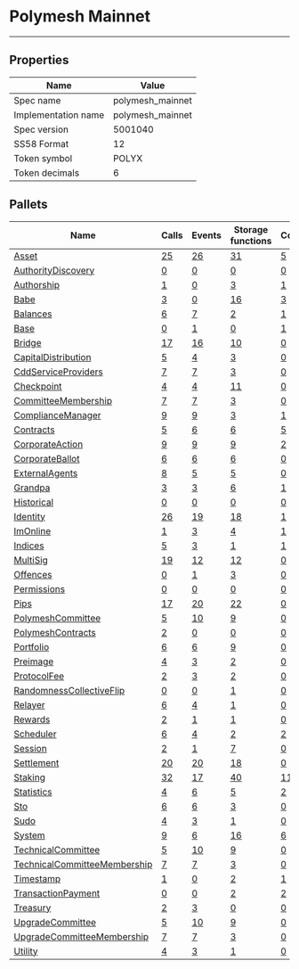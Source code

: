 # Polymesh Mainnet

---------

## Properties
| Name | Value |
| -------- | -------- |
| Spec name     | polymesh_mainnet     |
| Implementation name     | polymesh_mainnet     |
| Spec version     | 5001040     |
| SS58 Format     | 12     |
| Token symbol      | POLYX     |
| Token decimals      | 6     |

## Pallets
| Name | Calls | Events | Storage functions | Constants | Errors
| -------- | -------- | -------- | -------- | -------- | -------- |
| [Asset](asset.md) | [25](asset.md#calls) | [26](asset.md#events) | [31](asset.md#storage-functions) | [5](asset.md#constants) | [33](asset.md#errors)
| [AuthorityDiscovery](authoritydiscovery.md) | [0](authoritydiscovery.md#calls) | [0](authoritydiscovery.md#events) | [0](authoritydiscovery.md#storage-functions) | [0](authoritydiscovery.md#constants) | [0](authoritydiscovery.md#errors)
| [Authorship](authorship.md) | [1](authorship.md#calls) | [0](authorship.md#events) | [3](authorship.md#storage-functions) | [1](authorship.md#constants) | [7](authorship.md#errors)
| [Babe](babe.md) | [3](babe.md#calls) | [0](babe.md#events) | [16](babe.md#storage-functions) | [3](babe.md#constants) | [3](babe.md#errors)
| [Balances](balances.md) | [6](balances.md#calls) | [7](balances.md#events) | [2](balances.md#storage-functions) | [1](balances.md#constants) | [5](balances.md#errors)
| [Base](base.md) | [0](base.md#calls) | [1](base.md#events) | [0](base.md#storage-functions) | [1](base.md#constants) | [2](base.md#errors)
| [Bridge](bridge.md) | [17](bridge.md#calls) | [16](bridge.md#events) | [10](bridge.md#storage-functions) | [0](bridge.md#constants) | [13](bridge.md#errors)
| [CapitalDistribution](capitaldistribution.md) | [5](capitaldistribution.md#calls) | [4](capitaldistribution.md#events) | [3](capitaldistribution.md#storage-functions) | [0](capitaldistribution.md#constants) | [15](capitaldistribution.md#errors)
| [CddServiceProviders](cddserviceproviders.md) | [7](cddserviceproviders.md#calls) | [7](cddserviceproviders.md#events) | [3](cddserviceproviders.md#storage-functions) | [0](cddserviceproviders.md#constants) | [7](cddserviceproviders.md#errors)
| [Checkpoint](checkpoint.md) | [4](checkpoint.md#calls) | [4](checkpoint.md#events) | [11](checkpoint.md#storage-functions) | [0](checkpoint.md#constants) | [5](checkpoint.md#errors)
| [CommitteeMembership](committeemembership.md) | [7](committeemembership.md#calls) | [7](committeemembership.md#events) | [3](committeemembership.md#storage-functions) | [0](committeemembership.md#constants) | [7](committeemembership.md#errors)
| [ComplianceManager](compliancemanager.md) | [9](compliancemanager.md#calls) | [9](compliancemanager.md#events) | [3](compliancemanager.md#storage-functions) | [1](compliancemanager.md#constants) | [6](compliancemanager.md#errors)
| [Contracts](contracts.md) | [5](contracts.md#calls) | [6](contracts.md#events) | [6](contracts.md#storage-functions) | [5](contracts.md#constants) | [29](contracts.md#errors)
| [CorporateAction](corporateaction.md) | [9](corporateaction.md#calls) | [9](corporateaction.md#events) | [9](corporateaction.md#storage-functions) | [2](corporateaction.md#constants) | [12](corporateaction.md#errors)
| [CorporateBallot](corporateballot.md) | [6](corporateballot.md#calls) | [6](corporateballot.md#events) | [6](corporateballot.md#storage-functions) | [0](corporateballot.md#constants) | [14](corporateballot.md#errors)
| [ExternalAgents](externalagents.md) | [8](externalagents.md#calls) | [5](externalagents.md#events) | [5](externalagents.md#storage-functions) | [0](externalagents.md#constants) | [6](externalagents.md#errors)
| [Grandpa](grandpa.md) | [3](grandpa.md#calls) | [3](grandpa.md#events) | [6](grandpa.md#storage-functions) | [1](grandpa.md#constants) | [7](grandpa.md#errors)
| [Historical](historical.md) | [0](historical.md#calls) | [0](historical.md#events) | [0](historical.md#storage-functions) | [0](historical.md#constants) | [0](historical.md#errors)
| [Identity](identity.md) | [26](identity.md#calls) | [19](identity.md#events) | [18](identity.md#storage-functions) | [1](identity.md#constants) | [35](identity.md#errors)
| [ImOnline](imonline.md) | [1](imonline.md#calls) | [3](imonline.md#events) | [4](imonline.md#storage-functions) | [1](imonline.md#constants) | [2](imonline.md#errors)
| [Indices](indices.md) | [5](indices.md#calls) | [3](indices.md#events) | [1](indices.md#storage-functions) | [1](indices.md#constants) | [5](indices.md#errors)
| [MultiSig](multisig.md) | [19](multisig.md#calls) | [12](multisig.md#events) | [12](multisig.md#storage-functions) | [0](multisig.md#constants) | [25](multisig.md#errors)
| [Offences](offences.md) | [0](offences.md#calls) | [1](offences.md#events) | [3](offences.md#storage-functions) | [0](offences.md#constants) | [0](offences.md#errors)
| [Permissions](permissions.md) | [0](permissions.md#calls) | [0](permissions.md#events) | [0](permissions.md#storage-functions) | [0](permissions.md#constants) | [1](permissions.md#errors)
| [Pips](pips.md) | [17](pips.md#calls) | [20](pips.md#events) | [22](pips.md#storage-functions) | [0](pips.md#constants) | [18](pips.md#errors)
| [PolymeshCommittee](polymeshcommittee.md) | [5](polymeshcommittee.md#calls) | [10](polymeshcommittee.md#events) | [9](polymeshcommittee.md#storage-functions) | [0](polymeshcommittee.md#constants) | [9](polymeshcommittee.md#errors)
| [PolymeshContracts](polymeshcontracts.md) | [2](polymeshcontracts.md#calls) | [0](polymeshcontracts.md#events) | [0](polymeshcontracts.md#storage-functions) | [0](polymeshcontracts.md#constants) | [4](polymeshcontracts.md#errors)
| [Portfolio](portfolio.md) | [6](portfolio.md#calls) | [6](portfolio.md#events) | [9](portfolio.md#storage-functions) | [0](portfolio.md#constants) | [10](portfolio.md#errors)
| [Preimage](preimage.md) | [4](preimage.md#calls) | [3](preimage.md#events) | [2](preimage.md#storage-functions) | [0](preimage.md#constants) | [6](preimage.md#errors)
| [ProtocolFee](protocolfee.md) | [2](protocolfee.md#calls) | [3](protocolfee.md#events) | [2](protocolfee.md#storage-functions) | [0](protocolfee.md#constants) | [3](protocolfee.md#errors)
| [RandomnessCollectiveFlip](randomnesscollectiveflip.md) | [0](randomnesscollectiveflip.md#calls) | [0](randomnesscollectiveflip.md#events) | [1](randomnesscollectiveflip.md#storage-functions) | [0](randomnesscollectiveflip.md#constants) | [0](randomnesscollectiveflip.md#errors)
| [Relayer](relayer.md) | [6](relayer.md#calls) | [4](relayer.md#events) | [1](relayer.md#storage-functions) | [0](relayer.md#constants) | [7](relayer.md#errors)
| [Rewards](rewards.md) | [2](rewards.md#calls) | [1](rewards.md#events) | [1](rewards.md#storage-functions) | [0](rewards.md#constants) | [4](rewards.md#errors)
| [Scheduler](scheduler.md) | [6](scheduler.md#calls) | [4](scheduler.md#events) | [2](scheduler.md#storage-functions) | [2](scheduler.md#constants) | [4](scheduler.md#errors)
| [Session](session.md) | [2](session.md#calls) | [1](session.md#events) | [7](session.md#storage-functions) | [0](session.md#constants) | [5](session.md#errors)
| [Settlement](settlement.md) | [20](settlement.md#calls) | [20](settlement.md#events) | [18](settlement.md#storage-functions) | [0](settlement.md#constants) | [28](settlement.md#errors)
| [Staking](staking.md) | [32](staking.md#calls) | [17](staking.md#events) | [40](staking.md#storage-functions) | [11](staking.md#constants) | [42](staking.md#errors)
| [Statistics](statistics.md) | [4](statistics.md#calls) | [6](statistics.md#events) | [5](statistics.md#storage-functions) | [2](statistics.md#constants) | [6](statistics.md#errors)
| [Sto](sto.md) | [6](sto.md#calls) | [6](sto.md#events) | [3](sto.md#storage-functions) | [0](sto.md#constants) | [12](sto.md#errors)
| [Sudo](sudo.md) | [4](sudo.md#calls) | [3](sudo.md#events) | [1](sudo.md#storage-functions) | [0](sudo.md#constants) | [1](sudo.md#errors)
| [System](system.md) | [9](system.md#calls) | [6](system.md#events) | [16](system.md#storage-functions) | [6](system.md#constants) | [6](system.md#errors)
| [TechnicalCommittee](technicalcommittee.md) | [5](technicalcommittee.md#calls) | [10](technicalcommittee.md#events) | [9](technicalcommittee.md#storage-functions) | [0](technicalcommittee.md#constants) | [9](technicalcommittee.md#errors)
| [TechnicalCommitteeMembership](technicalcommitteemembership.md) | [7](technicalcommitteemembership.md#calls) | [7](technicalcommitteemembership.md#events) | [3](technicalcommitteemembership.md#storage-functions) | [0](technicalcommitteemembership.md#constants) | [7](technicalcommitteemembership.md#errors)
| [Timestamp](timestamp.md) | [1](timestamp.md#calls) | [0](timestamp.md#events) | [2](timestamp.md#storage-functions) | [1](timestamp.md#constants) | [0](timestamp.md#errors)
| [TransactionPayment](transactionpayment.md) | [0](transactionpayment.md#calls) | [0](transactionpayment.md#events) | [2](transactionpayment.md#storage-functions) | [2](transactionpayment.md#constants) | [0](transactionpayment.md#errors)
| [Treasury](treasury.md) | [2](treasury.md#calls) | [3](treasury.md#events) | [0](treasury.md#storage-functions) | [0](treasury.md#constants) | [2](treasury.md#errors)
| [UpgradeCommittee](upgradecommittee.md) | [5](upgradecommittee.md#calls) | [10](upgradecommittee.md#events) | [9](upgradecommittee.md#storage-functions) | [0](upgradecommittee.md#constants) | [9](upgradecommittee.md#errors)
| [UpgradeCommitteeMembership](upgradecommitteemembership.md) | [7](upgradecommitteemembership.md#calls) | [7](upgradecommitteemembership.md#events) | [3](upgradecommitteemembership.md#storage-functions) | [0](upgradecommitteemembership.md#constants) | [7](upgradecommitteemembership.md#errors)
| [Utility](utility.md) | [4](utility.md#calls) | [3](utility.md#events) | [1](utility.md#storage-functions) | [0](utility.md#constants) | [3](utility.md#errors)